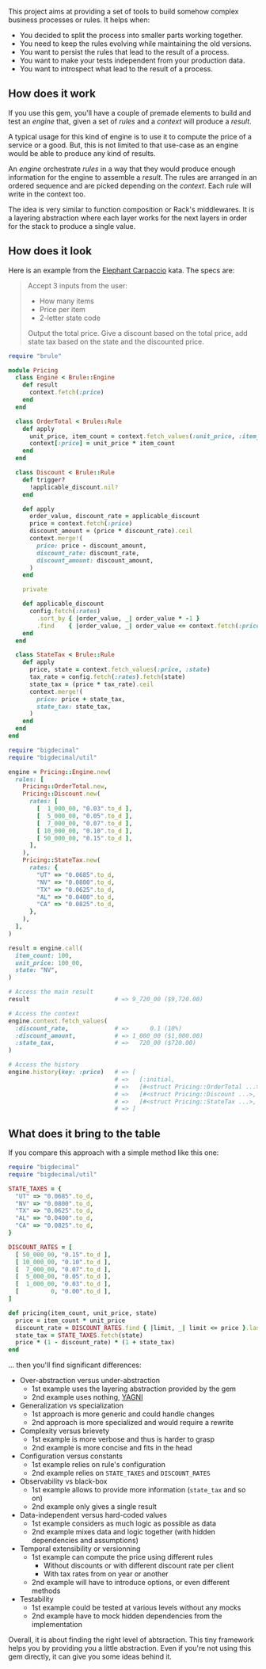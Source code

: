 This project aims at providing a set of tools to build somehow complex
business processes or rules. It helps when:

* You decided to split the process into smaller parts working together.
* You need to keep the rules evolving while maintaining the old versions.
* You want to persist the rules that lead to the result of a process.
* You want to make your tests independent from your production data.
* You want to introspect what lead to the result of a process.

## How does it work

If you use this gem, you'll have a couple of premade elements to build and test
an _engine_ that, given a set of _rules_ and a _context_ will produce a
_result_.

A typical usage for this kind of engine is to use it to compute the price of a
service or a good. But, this is not limited to that use-case as an engine
would be able to produce any kind of results.

An _engine_ orchestrate _rules_ in a way that they would produce enough
information for the engine to assemble a _result_. The rules are arranged in an
ordered sequence and are picked depending on the _context_. Each rule will write
in the context too.

The idea is very similar to function composition or Rack's middlewares. It is a
layering abstraction where each layer works for the next layers in order for the
stack to produce a single value.

## How does it look

Here is an example from the [Elephant Carpaccio][elephant] kata. The specs are:

> Accept 3 inputs from the user:
>
> * How many items
> * Price per item
> * 2-letter state code
>
> Output the total price. Give a discount based on the total price, add state
> tax based on the state and the discounted price.

```ruby
require "brule"

module Pricing
  class Engine < Brule::Engine
    def result
      context.fetch(:price)
    end
  end

  class OrderTotal < Brule::Rule
    def apply
      unit_price, item_count = context.fetch_values(:unit_price, :item_count)
      context[:price] = unit_price * item_count
    end
  end

  class Discount < Brule::Rule
    def trigger?
      !applicable_discount.nil?
    end

    def apply
      order_value, discount_rate = applicable_discount
      price = context.fetch(:price)
      discount_amount = (price * discount_rate).ceil
      context.merge!(
        price: price - discount_amount,
        discount_rate: discount_rate,
        discount_amount: discount_amount,
      )
    end

    private

    def applicable_discount
      config.fetch(:rates)
        .sort_by { |order_value, _| order_value * -1 }
        .find    { |order_value, _| order_value <= context.fetch(:price) }
    end
  end

  class StateTax < Brule::Rule
    def apply
      price, state = context.fetch_values(:price, :state)
      tax_rate = config.fetch(:rates).fetch(state)
      state_tax = (price * tax_rate).ceil
      context.merge!(
        price: price + state_tax,
        state_tax: state_tax,
      )
    end
  end
end

require "bigdecimal"
require "bigdecimal/util"

engine = Pricing::Engine.new(
  rules: [
    Pricing::OrderTotal.new,
    Pricing::Discount.new(
      rates: [
        [  1_000_00, "0.03".to_d ],
        [  5_000_00, "0.05".to_d ],
        [  7_000_00, "0.07".to_d ],
        [ 10_000_00, "0.10".to_d ],
        [ 50_000_00, "0.15".to_d ],
      ],
    ),
    Pricing::StateTax.new(
      rates: {
        "UT" => "0.0685".to_d,
        "NV" => "0.0800".to_d,
        "TX" => "0.0625".to_d,
        "AL" => "0.0400".to_d,
        "CA" => "0.0825".to_d,
      },
    ),
  ],
)

result = engine.call(
  item_count: 100,
  unit_price: 100_00,
  state: "NV",
)

# Access the main result
result                        # => 9_720_00 ($9,720.00)

# Access the context
engine.context.fetch_values(
  :discount_rate,             # =>      0.1 (10%)
  :discount_amount,           # => 1_000_00 ($1,000.00)
  :state_tax,                 # =>   720_00 ($720.00)
)

# Access the history
engine.history(key: :price)   # => [
                              # =>   [:initial,                                nil],
                              # =>   [#<struct Pricing::OrderTotal ...>, 10_000_00],
                              # =>   [#<struct Pricing::Discount ...>,    9_000_00],
                              # =>   [#<struct Pricing::StateTax ...>,    9_720_00],
                              # => ]
```

## What does it bring to the table

If you compare this approach with a simple method like this one:

```ruby
require "bigdecimal"
require "bigdecimal/util"

STATE_TAXES = {
  "UT" => "0.0685".to_d,
  "NV" => "0.0800".to_d,
  "TX" => "0.0625".to_d,
  "AL" => "0.0400".to_d,
  "CA" => "0.0825".to_d,
}

DISCOUNT_RATES = [
  [ 50_000_00, "0.15".to_d ],
  [ 10_000_00, "0.10".to_d ],
  [  7_000_00, "0.07".to_d ],
  [  5_000_00, "0.05".to_d ],
  [  1_000_00, "0.03".to_d ],
  [         0, "0.00".to_d ],
]

def pricing(item_count, unit_price, state)
  price = item_count * unit_price
  discount_rate = DISCOUNT_RATES.find { |limit, _| limit <= price }.last
  state_tax = STATE_TAXES.fetch(state)
  price * (1 - discount_rate) * (1 + state_tax)
end
```

... then you'll find significant differences:

* Over-abstraction versus under-abstraction
  * 1st example uses the layering abstraction provided by the gem
  * 2nd example uses nothing, [YAGNI][yagni]
* Generalization vs specialization
  * 1st approach is more generic and could handle changes
  * 2nd approach is more specialized and would require a rewrite
* Complexity versus brievety
  * 1st example is more verbose and thus is harder to grasp
  * 2nd example is more concise and fits in the head
* Configuration versus constants
  * 1st example relies on rule's configuration
  * 2nd example relies on `STATE_TAXES` and `DISCOUNT_RATES`
* Observability vs black-box
  * 1st example allows to provide more information (`state_tax` and so on)
  * 2nd example only gives a single result
* Data-independent versus hard-coded values
  * 1st example considers as much logic as possible as data
  * 2nd example mixes data and logic together (with hidden dependencies and assumptions)
* Temporal extensibility or versionning
  * 1st example can compute the price using different rules
    * Without discounts or with different discount rate per client
    * With tax rates from on year or another
  * 2nd example will have to introduce options, or even different methods
* Testability
  * 1st example could be tested at various levels without any mocks
  * 2nd example have to mock hidden dependencies from the implementation

Overall, it is about finding the right level of abtsraction. This tiny framework
helps you by providing you a little abstraction. Even if you're not using this
gem directly, it can give you some ideas behind it.

[elephant]: https://docs.google.com/document/d/1Ls6pTmhY_LV8LwFiboUXoFXenXZl0qVZWPZ8J4uoqpI/edit#
[yagni]: https://en.wikipedia.org/wiki/You_aren%27t_gonna_need_it

